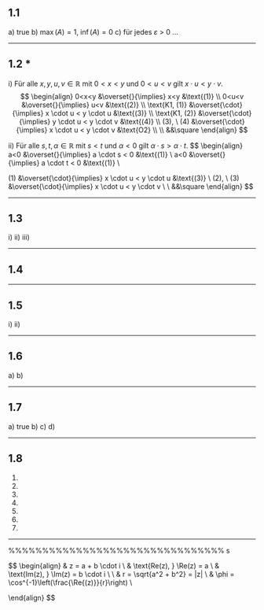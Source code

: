 ## 1.1
a) true
b) $\max(A) = 1, \ \inf(A) = 0$ 
c) für jedes $\varepsilon$ > 0 ...

___
## 1.2 \*
i)
Für alle $x, y, u, v \in \mathbb R$ mit $0 < x < y$ und $0 < u < v$ gilt $x \cdot u < y \cdot v$.
$$
\begin{align}
0<x<y &\overset{}{\implies} x<y &\text{(1)} \\
0<u<v &\overset{}{\implies} u<v &\text{(2)} \\
\text{K1, (1)} &\overset{\cdot}{\implies} x \cdot u < y \cdot u &\text{(3)} \\
\text{K1, (2)} &\overset{\cdot}{\implies} y \cdot u < y \cdot v &\text{(4)} \\
(3), \ (4) &\overset{\cdot}{\implies} x \cdot u < y \cdot v  &\text{O2} \\
\\ &&\square
\end{align}
$$


ii)
Für alle $s, t, α \in \mathbb R$ mit $s < t$ und $α < 0$ gilt $α \cdot s > α \cdot t$.
$$
\begin{align}
a<0 &\overset{}{\implies} a \cdot s < 0 &\text{(1)} \\
a<0 &\overset{}{\implies} a \cdot t < 0 &\text{(1)} \\

(1) &\overset{\cdot}{\implies} x \cdot u < y \cdot u &\text{(3)} \\
(2), \ (3) &\overset{\cdot}{\implies} x \cdot u < y \cdot v \\
\\ &&\square
\end{align}
$$
___
## 1.3
i)
ii)
iii)

___
## 1.4

___
## 1.5
i)
ii)

___
## 1.6
a)
b)

___
## 1.7
a) true
b) 
c)
d)

___
## 1.8
1)
2)
3)
4)
5)
6)
7)



___
%%%%%%%%%%%%%%%%%%%%%%%%%%%%%%%%
s

$$
\begin{align}
& z = a + b \cdot i \\
& \text{Re(z), } \Re(z) = a \\
& \text{Im(z), } \Im(z) = b \cdot i \\ \\
& r = \sqrt{a^2 + b^2} = |z| \\
& \phi = \cos^{-1}\left(\frac{\Re{(z)}}{r}\right) \\

\end{align}
$$




